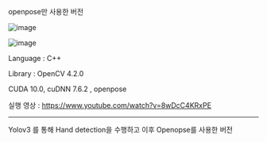openpose만 사용한 버전

![image](https://user-images.githubusercontent.com/43734014/114185550-d26aa480-9980-11eb-90ba-b8ce17e07d1a.png)

![image](https://user-images.githubusercontent.com/43734014/114185699-f8904480-9980-11eb-93e5-c0e874ad9553.png)

Language : C++

Library : OpenCV 4.2.0

CUDA 10.0, cuDNN 7.6.2 , openpose

실행 영상 : https://www.youtube.com/watch?v=8wDcC4KRxPE





--------------------------------------------------------
Yolov3 를 통해 Hand detection을 수행하고 
이후 Openopse를 사용한 버전
